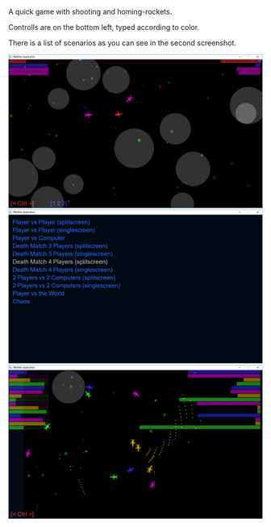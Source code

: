 A quick game with shooting and homing-rockets.

Controlls are on the bottom left, typed according to color.

There is a list of scenarios as you can see in the second screenshot.

![alt tag](https://github.com/eme64/Hobby-Projects-Archive/blob/master/BlitzMax%20Projects/Games/space%20fighters/img1.png?raw=true "space fighters")
![alt tag](https://github.com/eme64/Hobby-Projects-Archive/blob/master/BlitzMax%20Projects/Games/space%20fighters/img2.png?raw=true "space fighters")
![alt tag](https://github.com/eme64/Hobby-Projects-Archive/blob/master/BlitzMax%20Projects/Games/space%20fighters/img3.png?raw=true "space fighters")
